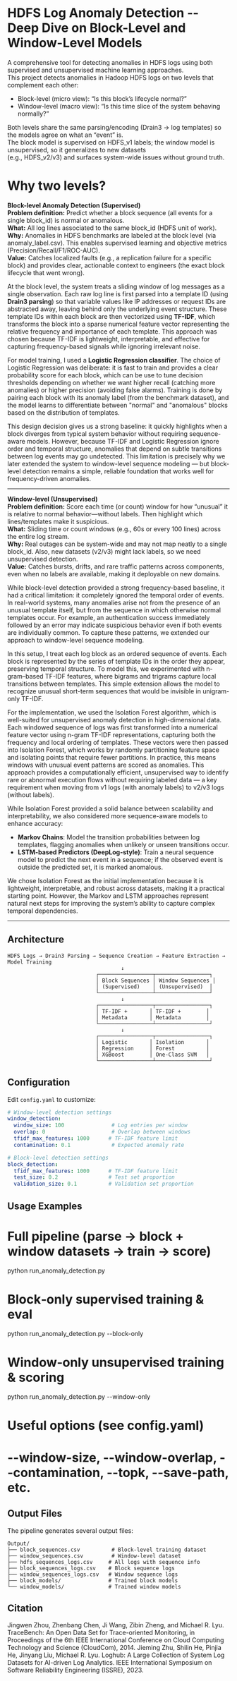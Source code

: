 # HDFS Log Anomaly Detection -- Deep Dive on Block-Level and Window-Level Models

A comprehensive tool for detecting anomalies in HDFS logs using both supervised and unsupervised machine learning approaches.  
This project detects anomalies in Hadoop HDFS logs on two levels that complement each other:
  - Block-level (micro view): “Is this block’s lifecycle normal?”
  - Window-level (macro view): “Is this time slice of the system behaving normally?”

Both levels share the same parsing/encoding (Drain3 → log templates) so the models agree on what an “event” is.  
The block model is supervised on HDFS_v1 labels; the window model is unsupervised, so it generalizes to new datasets  
(e.g., HDFS_v2/v3) and surfaces system-wide issues without ground truth.

# Why two levels?

**Block-level Anomaly Detection (Supervised)**  
**Problem definition:** Predict whether a block sequence (all events for a single block_id) is normal or anomalous.  
**What:** All log lines associated to the same block_id (HDFS unit of work).  
**Why:** Anomalies in HDFS benchmarks are labeled at the block level (via anomaly_label.csv). This enables supervised learning and objective metrics (Precision/Recall/F1/ROC-AUC).  
**Value:** Catches localized faults (e.g., a replication failure for a specific block) and provides clear, actionable context to engineers (the exact block lifecycle that went wrong).

At the block level, the system treats a sliding window of log messages as a single observation. Each raw log line is first parsed into a template ID (using **Drain3 parsing**) so that variable values like IP addresses or request IDs are abstracted away, leaving behind only the underlying event structure. These template IDs within each block are then vectorized using **TF-IDF**, which transforms the block into a sparse numerical feature vector representing the relative frequency and importance of each template. This approach was chosen because TF-IDF is lightweight, interpretable, and effective for capturing frequency-based signals while ignoring irrelevant noise.

For model training, I used a **Logistic Regression classifier**. The choice of Logistic Regression was deliberate: it is fast to train and provides a clear probability score for each block, which can be use to tune decision thresholds depending on whether we want higher recall (catching more anomalies) or higher precision (avoiding false alarms). Training is done by pairing each block with its anomaly label (from the benchmark dataset), and the model learns to differentiate between "normal" and "anomalous" blocks based on the distribution of templates.

This design decision gives us a strong baseline: it quickly highlights when a block diverges from typical system behavior without requiring sequence-aware models. However, because TF-IDF and Logistic Regression ignore order and temporal structure, anomalies that depend on subtle transitions between log events may go undetected. This limitation is precisely why we later extended the system to window-level sequence modeling — but block-level detection remains a simple, reliable foundation that works well for frequency-driven anomalies.

---

**Window-level (Unsupervised)**  
**Problem definition:** Score each time (or count) window for how “unusual” it is relative to normal behavior—without labels. Then highlight which lines/templates make it suspicious.  
**What:** Sliding time or count windows (e.g., 60s or every 100 lines) across the entire log stream.  
**Why:** Real outages can be system-wide and may not map neatly to a single block_id. Also, new datasets (v2/v3) might lack labels, so we need unsupervised detection.  
**Value:** Catches bursts, drifts, and rare traffic patterns across components, even when no labels are available, making it deployable on new domains.

While block-level detection provided a strong frequency-based baseline, it had a critical limitation: it completely ignored the temporal order of events. In real-world systems, many anomalies arise not from the presence of an unusual template itself, but from the sequence in which otherwise normal templates occur. For example, an authentication success immediately followed by an error may indicate suspicious behavior even if both events are individually common. To capture these patterns, we extended our approach to window-level sequence modeling.

In this setup, I treat each log block as an ordered sequence of events. Each block is represented by the series of template IDs in the order they appear, preserving temporal structure. To model this, we experimented with n-gram–based TF-IDF features, where bigrams and trigrams capture local transitions between templates. This simple extension allows the model to recognize unusual short-term sequences that would be invisible in unigram-only TF-IDF.

For the implementation, we used the Isolation Forest algorithm, which is well-suited for unsupervised anomaly detection in high-dimensional data. Each windowed sequence of logs was first transformed into a numerical feature vector using n-gram TF-IDF representations, capturing both the frequency and local ordering of templates. These vectors were then passed into Isolation Forest, which works by randomly partitioning feature space and isolating points that require fewer partitions. In practice, this means windows with unusual event patterns are scored as anomalies. This approach provides a computationally efficient, unsupervised way to identify rare or abnormal execution flows without requiring labeled data — a key requirement when moving from v1 logs (with anomaly labels) to v2/v3 logs (without labels).

While Isolation Forest provided a solid balance between scalability and interpretability, we also considered more sequence-aware models to enhance accuracy:

- **Markov Chains**: Model the transition probabilities between log templates, flagging anomalies when unlikely or unseen transitions occur.  
- **LSTM-based Predictors (DeepLog-style)**: Train a neural sequence model to predict the next event in a sequence; if the observed event is outside the predicted set, it is marked anomalous.

We chose Isolation Forest as the initial implementation because it is lightweight, interpretable, and robust across datasets, making it a practical starting point. However, the Markov and LSTM approaches represent natural next steps for improving the system’s ability to capture complex temporal dependencies.

---

## Architecture

```
HDFS Logs → Drain3 Parsing → Sequence Creation → Feature Extraction → Model Training
                                    ↓
                            ┌─────────────────┬─────────────────┐
                            │ Block Sequences │ Window Sequences │
                            │ (Supervised)    │ (Unsupervised)  │
                            └─────────────────┴─────────────────┘
                                    ↓
                            ┌─────────────────┬─────────────────┐
                            │ TF-IDF +       │ TF-IDF +        │
                            │ Metadata       │ Metadata        │
                            └─────────────────┴─────────────────┘
                                    ↓
                            ┌─────────────────┬─────────────────┐
                            │ Logistic       │ Isolation       │
                            │ Regression     │ Forest          │
                            │ XGBoost        │ One-Class SVM   │
                            └─────────────────┴─────────────────┘
```



## Configuration

Edit `config.yaml` to customize:

```yaml
# Window-level detection settings
window_detection:
  window_size: 100               # Log entries per window
  overlap: 0                     # Overlap between windows
  tfidf_max_features: 1000      # TF-IDF feature limit
  contamination: 0.1             # Expected anomaly rate

# Block-level detection settings  
block_detection:
  tfidf_max_features: 1000      # TF-IDF feature limit
  test_size: 0.2                # Test set proportion
  validation_size: 0.1          # Validation set proportion
```


## Usage Examples
# Full pipeline (parse → block + window datasets → train → score)
python run_anomaly_detection.py

# Block‑only supervised training & eval
python run_anomaly_detection.py --block-only


# Window‑only unsupervised training & scoring
python run_anomaly_detection.py --window-only


# Useful options (see config.yaml)
# --window-size, --window-overlap, --contamination, --topk, --save-path, etc.


## Output Files

The pipeline generates several output files:

```
Output/
├── block_sequences.csv          # Block-level training dataset
├── window_sequences.csv         # Window-level dataset
├── hdfs_sequences_logs.csv     # All logs with sequence info
├── block_sequences_logs.csv    # Block sequence logs
├── window_sequences_logs.csv   # Window sequence logs
├── block_models/               # Trained block models
└── window_models/              # Trained window models
```





## Citation
Jingwen Zhou, Zhenbang Chen, Ji Wang, Zibin Zheng, and Michael R. Lyu. TraceBench: An Open Data Set for Trace-oriented Monitoring, in Proceedings of the 6th IEEE International Conference on Cloud Computing Technology and Science (CloudCom), 2014.
Jieming Zhu, Shilin He, Pinjia He, Jinyang Liu, Michael R. Lyu. Loghub: A Large Collection of System Log Datasets for AI-driven Log Analytics. IEEE International Symposium on Software Reliability Engineering (ISSRE), 2023.
